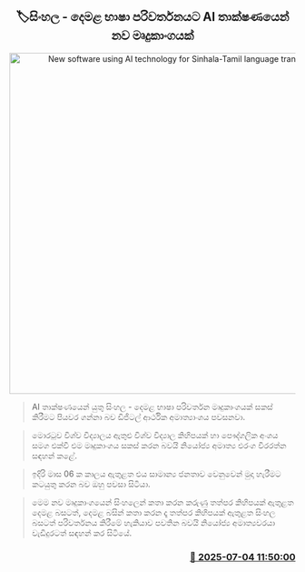 <p align='center'><b><h2 align='center' title='New software using AI technology for Sinhala-Tamil language translation'>🏷සිංහල - දෙමළ භාෂා පරිවර්තනයට AI තාක්ෂණයෙන් නව මෘදුකාංගයක්</h2></b></p>
<p align='center'><img src='https://helakuru.sgp1.cdn.digitaloceanspaces.com/esana/images/lib/ai-technology.jpg' width='600' alt='New software using AI technology for Sinhala-Tamil language translation'></p>

> AI තාක්ෂණයෙන් යුතු සිංහල - දෙමළ භාෂා පරිවර්තන මෘදුකාංගයක් සකස් කිරීමට පියවර ගන්නා බව ඩිජිටල් ආර්ථික අමාත්‍යාංශය පවසනවා.

> මොරටුව විශ්ව විද්‍යාලය ඇතුළු විශ්ව විද්‍යාල කිහිපයක් හා පෞද්ගලික අංශය සමග එක්වී එම මෘදුකාංගය සකස් කරන බවයි නියෝජ්‍ය අමාත්‍ය එරංග වීරරත්න සඳහන් කළේ.

> ඉදිරි මාස 06 ක කාලය ඇතුළත එය සාමාන්‍ය ජනතාව වෙනුවෙන් මුදා හැරීමට කටයුතු කරන බව ඔහු පවසා සිටියා.

> මෙම නව මෘදුකාංගයෙන් සිංහලෙන් කතා කරන කරුණු තත්පර කිහිපයක් ඇතුළත දෙමළ බසටත්, දෙමළ බසින් කතා කරන දෑ තත්පර කිහිපයක් ඇතුළත සිංහල බසටත් පරිවර්තනය කිරීමේ හැකියාව පවතින බවයි නියෝජ්‍ය අමාත්‍යවරයා වැඩිදුරටත් සඳහන් කර සිටියේ.



<h3 align='right'><a href='https://www.helakuru.lk/esana/p/111571/'>📅 2025-07-04 11:50:00</a></h3>
